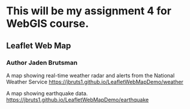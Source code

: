 # This will be my assignment 4 for WebGIS course.
## Leaflet Web Map
### Author Jaden Brutsman

A map showing real-time weather radar and alerts from the National Weather Service
<https://jbruts1.github.io/LeafletWebMapDemo/weather>

A map showing earthquake data.
<https://jbruts1.github.io/LeafletWebMapDemo/earthquake>